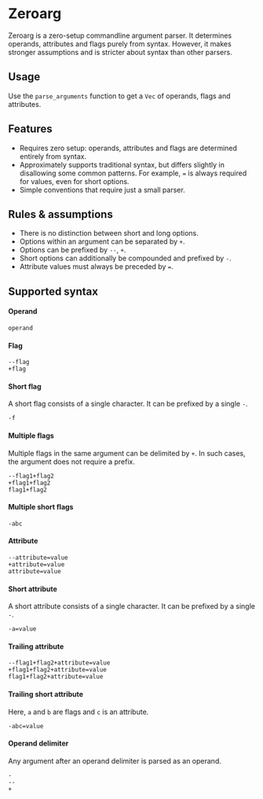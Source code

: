 # Zeroarg

Zeroarg is a zero-setup commandline argument parser. It determines operands,
attributes and flags purely from syntax. However, it makes stronger assumptions
and is stricter about syntax than other parsers.

## Usage

Use the `parse_arguments` function to get a `Vec` of operands, flags and attributes.

## Features

- Requires zero setup: operands, attributes and flags are determined entirely from
  syntax.
- Approximately supports traditional syntax, but differs slightly in disallowing
  some common patterns. For example, `=` is always required for values, even for
  short options.
- Simple conventions that require just a small parser.

## Rules & assumptions

- There is no distinction between short and long options.
- Options within an argument can be separated by `+`.
- Options can be prefixed by `--`, `+`.
- Short options can additionally be compounded and prefixed by `-`.
- Attribute values must always be preceded by `=`.

## Supported syntax

#### Operand

```
operand
```

#### Flag

```
--flag
+flag
```

#### Short flag

A short flag consists of a single character. It can be prefixed by a single `-`.

```
-f
```

#### Multiple flags

Multiple flags in the same argument can be delimited by `+`. In such cases, the
argument does not require a prefix.

```
--flag1+flag2
+flag1+flag2
flag1+flag2
```

#### Multiple short flags

```
-abc
```

#### Attribute

```
--attribute=value
+attribute=value
attribute=value
```

#### Short attribute

A short attribute consists of a single character. It can be prefixed by a single `-`.

```
-a=value
```

#### Trailing attribute

```
--flag1+flag2+attribute=value
+flag1+flag2+attribute=value
flag1+flag2+attribute=value
```

#### Trailing short attribute

Here, `a` and `b` are flags and `c` is an attribute.

```
-abc=value
```

#### Operand delimiter

Any argument after an operand delimiter is parsed as an operand.

```
-
--
+
```

